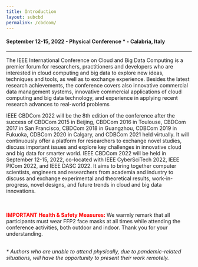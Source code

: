 ```yaml
---
title: Introduction
layout: subcbd
permalink: /cbdcom/
---
```


<div class="row">
<div class="col-md-8 mb-5">

<h4>September 12-15, 2022 - Physical Conference * - Calabria, Italy</h4>
<hr/>

<p>The IEEE International Conference on Cloud and Big Data Computing is a premier forum for researchers, practitioners and developers who are interested in cloud computing and big data to explore new ideas, techniques and tools, as well as to exchange experience. Besides the latest research achievements, the conference covers also innovative commercial data management systems, innovative commercial applications of cloud computing and big data technology, and experience in applying recent research advances to real-world problems</p>

<p>
IEEE CBDCom 2022 will be the 8th edition of the conference after the success of CBDCom 2015 in Beijing, CBDCom 2016 in Toulouse, CBDCom 2017 in San Francisco, CBDCom 2018 in Guangzhou, CDBCom 2019 in Fukuoka, CDBCom 2020 in Calgary, and CDBCom 2021 held virtually. It will continuously offer a platform for researchers to exchange novel studies, discuss important issues and explore key challenges in innovative cloud and big data for smarter world.
IEEE CBDCom 2022 will be held in September 12-15, 2022, co-located with IEEE CyberSciTech 2022, IEEE PICom 2022, and IEEE DASC 2022. It aims to bring together computer scientists, engineers and researchers from academia and industry to discuss and exchange experimental and theoretical results, work-in-progress, novel designs, and future trends in cloud and big data innovations.
</p>

<br/>
<br/>
	<font color=red><b>IMPORTANT Health & Safety Measures: </b></font> We warmly remark that all participants must wear FFP2 face masks at all times while attending the conference activities, both outdoor and indoor.
	Thank you for your understanding.	
<br/>
<br/>

<p><i>* Authors who are unable to attend physically, due to pandemic-related situations, will have the opportunity to present their work remotely.</i></p>

</div>
</div>

